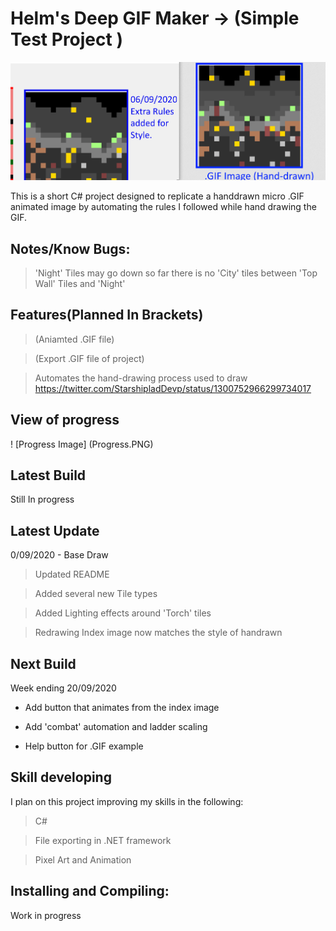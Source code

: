# Helm's Deep GIF Maker -> (Simple Test Project )

![Helms Deep](SalesPitch.PNG)

This is a short C# project designed to replicate a handdrawn micro .GIF animated image by
automating the rules I followed while hand drawing the GIF.


## Notes/Know Bugs:

> 'Night' Tiles may go down so far there is no 'City' tiles between 'Top Wall' Tiles and 'Night'

## Features(Planned In Brackets)

> (Aniamted .GIF file)

> (Export .GIF file of project)

> Automates the hand-drawing process used to draw https://twitter.com/StarshipladDevp/status/1300752966299734017


## View of progress

! [Progress Image] (Progress.PNG)

## Latest Build
Still In progress

## Latest Update

0/09/2020 - Base Draw

> Updated README

> Added several new Tile types

> Added Lighting effects around 'Torch' tiles

>Redrawing Index image now matches the style of handrawn

## Next Build

Week ending 20/09/2020

* Add button that animates from the index image

* Add 'combat' automation and ladder scaling

* Help button for .GIF example


## Skill developing

I plan on this project improving my skills in the following:

> C#

> File exporting in .NET framework

>Pixel Art and Animation

## Installing and Compiling:

Work in progress
